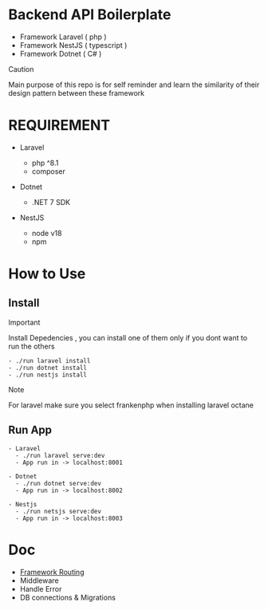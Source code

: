 
# Backend API Boilerplate
  - Framework Laravel ( php )
  - Framework NestJS ( typescript )
  - Framework Dotnet ( C# )

> [!CAUTION]
> Main purpose of this repo is for self reminder and learn the similarity of their design pattern between these framework

# REQUIREMENT
  - Laravel
    - php ^8.1
    - composer

  - Dotnet
    - .NET 7 SDK

  - NestJS
    - node v18
    - npm

# How to Use

  ## Install
  > [!IMPORTANT]
  > Install Depedencies , you can install one of them only if you dont want to run the others
  
    - ./run laravel install
    - ./run dotnet install
    - ./run nestjs install

  > [!NOTE]
  > For laravel make sure you select frankenphp when installing laravel octane

  ## Run App
    - Laravel
      - ./run laravel serve:dev
      - App run in -> localhost:8001

    - Dotnet
      - ./run dotnet serve:dev
      - App run in -> localhost:8002

    - Nestjs
      - ./run netsjs serve:dev
      - App run in -> localhost:8003


# Doc
  - [Framework Routing](docs/ROUTES.md)
  - Middleware
  - Handle Error
  - DB connections & Migrations